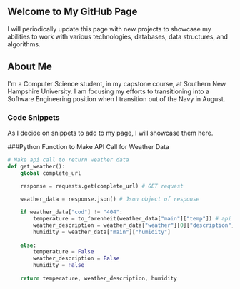 ## Welcome to My GitHub Page

I will periodically update this page with new projects to showcase my abilities to work with various technologies, databases, data structures, and algorithms.

## About Me

I'm a Computer Science student, in my capstone course, at Southern New Hampshire University. I am focusing my efforts to transitioning into a Software Engineering position when I transition out of the Navy in August.

### Code Snippets

As I decide on snippets to add to my page, I will showcase them here.

###Python Function to Make API Call for Weather Data

```python
# Make api call to return weather data
def get_weather():
    global complete_url
    
    response = requests.get(complete_url) # GET request

    weather_data = response.json() # Json object of response

    if weather_data["cod"] != "404":
        temperature = to_farenheit(weather_data["main"]["temp"]) # api response in kelvin
        weather_description = weather_data["weather"][0]["description"]
	    humidity = weather_data["main"]["humidity"]
		
	else:
		temperature = False
		weather_description = False
		humidity = False
        
    return temperature, weather_description, humidity
```

